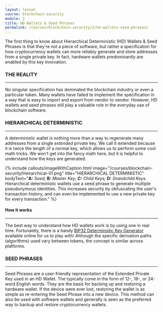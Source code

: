 ```yaml
---
layout: lesson
course: blockchain-security
module: 2
title: HD Wallets & Seed Phrases
permalink: /courses/blockchain-security/2/hd-wallets-seed-phrases/
---
```

<span class="openingParagraph">The first thing to know about Hierarchical Deterministic (HD) Wallets &amp; Seed Phrases is that they're not a piece of software, but rather a specification for how cryptocurrency wallets can more reliably generate and store addresses from a single private key. In fact, hardware wallets predominantly are enabled by this key innovation.</span>
&nbsp;

<h3>THE REALITY</h3>

<hr />

No singular specification has dominated the blockchain industry or even a particular token. Many wallets have failed to implement the specification in a way that is easy to import and export from vendor to vendor. However, HD wallets and seed phrases still play a valuable role in the everyday use of blockchain software.
&nbsp;

<h3>HIERARCHICAL DETERMINISTIC</h3>

<hr />

A deterministic wallet is nothing more than a way to regenerate many addresses from a single <em>extended</em> private key. We call it extended because it is twice the length of a normal key, which allows us to perform some cool math tricks. We won't get into the fancy math here, but it is helpful to understand how the keys are generated.

{% include callouts/imageWithCaption.html
	image="/courses/blockchain-security/Heirarchical-01.png"
	title="HIERARCHICAL DETERMINISTIC"
	bodyText="<b>A:</b> <i>Seed;</i> <b>B:</b> <i>Master Key;</i> <b>C:</b> <i>Child Keys;</i> <b>D:</b> <i>Grandchild Keys.</i>
Hierarchical deterministic wallets use a seed phrase to generate multiple pseudonymous identities. This increases security by obfuscating the user's transaction history, and can even be implemented to use a new private key for every transaction."
%}
<br>
<h4>How it works</h4>

<hr />

The best way to understand how HD wallets work is by using one in real time. Fortunately, there is a handy <a href="http://bip32.org/">BIP32 Deterministic Key Generator</a> available online for us to play with! Although the specific derivation paths (algorithms) used vary between tokens, the concept is similar across platforms.
&nbsp;

<h3>SEED PHRASES</h3>

<hr />

Seed Phrases are a user-friendly representation of the Extended Private Key used in an HD Wallet. The typically come in the form of 12-, 18-, or 24-word English words. They are the basis for backing up and restoring a hardware wallet. If the device were ever lost, restoring the wallet is as simple as re-entering the Seed Phrase into a new device. This method can also be used with software wallets and generally is seen as the preferred way to backup and restore cryptocurrency wallets.
